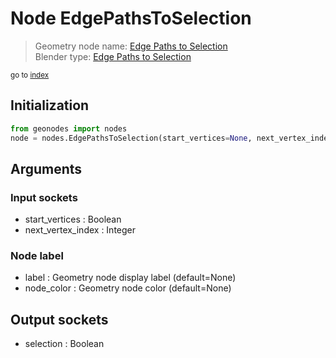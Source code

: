 
# Node EdgePathsToSelection

> Geometry node name: [Edge Paths to Selection](https://docs.blender.org/manual/en/latest/modeling/geometry_nodes/mesh/edge_paths_to_selection.html)<br>
  Blender type: [Edge Paths to Selection](https://docs.blender.org/api/current/bpy.types.GeometryNodeEdgePathsToSelection.html)
  
<sub>go to [index](/docs/index.md)</sub>

## Initialization

```python
from geonodes import nodes
node = nodes.EdgePathsToSelection(start_vertices=None, next_vertex_index=None, label=None, node_color=None)
```



## Arguments


### Input sockets

- start_vertices : Boolean
- next_vertex_index : Integer

### Node label

- label : Geometry node display label (default=None)
- node_color : Geometry node color (default=None)

## Output sockets

- selection : Boolean
